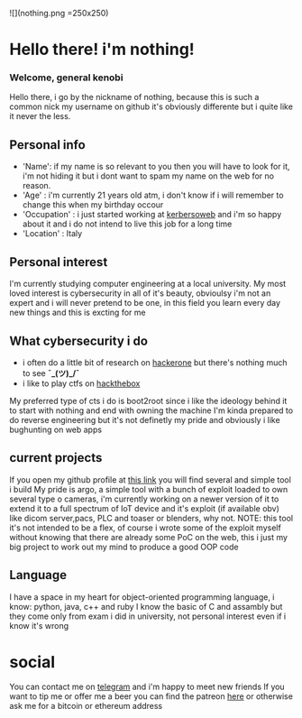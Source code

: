 ![](nothing.png =250x250)
# Hello there! i'm nothing!
### Welcome, general kenobi
Hello there, i go by the nickname of nothing, because this is such a common nick my username on github it's obviously differente but i quite like it never the less.
## Personal info
- 'Name': if my name is so relevant to you then you will have to look for it, i'm not hiding it but i dont want to spam my name on the web for no reason.
- 'Age' : i'm currently 21 years old atm, i don't know if i will remember to change this when my birthday occour
- 'Occupation' : i just started working at [kerbersoweb](https://kerberosweb.com/) and i'm so happy about it and i do not intend to live this job for a long time
- 'Location' : Italy
## Personal interest
I'm currently studying computer engineering at a local university.
My most loved interest is cybersecurity in all of it's beauty, obvioulsy i'm not an expert and i will never pretend to be one, in this field you learn every day new things and this is excting for me
## What cybersecurity i do
- i often do a little bit of research on [hackerone](https://hackerone.com/doc_nothing) but there's nothing much to see __¯\_(ツ)_/¯__
- i like to play ctfs on [hackthebox](https://www.hackthebox.eu/home/users/profile/83434) 

My preferred type of cts i do is boot2root since i like the ideology behind it to start with nothing and end with owning the machine
I'm kinda prepared to do reverse engineering but it's not definetly my pride and obviously i like bughunting on web apps

## current projects
If you open my github profile at [this link](https://github.com/M0tHs3C) you will find several and simple tool i build
My pride is argo, a simple tool with a bunch of exploit loaded to own several type o cameras, i'm currently working on a newer version of it to extend it to a full spectrum of IoT device and it's exploit (if available obv) like dicom server,pacs, PLC and toaser or blenders, why not.
NOTE: this tool it's not intended to be a flex, of course i wrote some of the exploit myself without knowing that there are already some PoC on the web, this i just my big project to work out my mind to produce a good OOP code
## Language
I have a space in my heart for object-oriented programming language, i know: python, java, c++ and ruby
I know the basic of C and assambly but they come only from exam i did in university, not personal interest even if i know it's wrong

# social
You can contact me on [telegram](https://t.me/nothingSRL) and i'm happy to meet new friends
If you want to tip me or offer me a beer you can find the patreon [here](patreon.com/M0tHs3C) or otherwise ask me for a bitcoin or ethereum address
